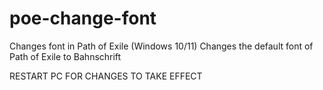 # poe-change-font
Changes font in Path of Exile (Windows 10/11)
Changes the default font of Path of Exile to Bahnschrift

RESTART PC FOR CHANGES TO TAKE EFFECT
